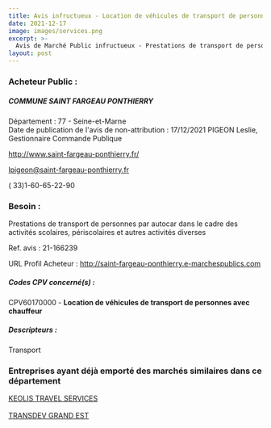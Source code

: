 ```yaml
---
title: Avis infructueux - Location de véhicules de transport de personnes avec chauffeur
date: 2021-12-17
image: images/services.png
excerpt: >-
  Avis de Marché Public infructueux - Prestations de transport de personnes par autocar dans le cadre des activités scolaires, périscolaires et autres activités diverses
layout: post
---
```


### Acheteur Public :
##### COMMUNE SAINT FARGEAU PONTHIERRY
Département : 77 - Seine-et-Marne<br/>
Date de publication de l'avis de non-attribution : 17/12/2021
PIGEON Leslie, Gestionnaire Commande Publique

http://www.saint-fargeau-ponthierry.fr/

lpigeon@saint-fargeau-ponthierry.fr

( 33)1-60-65-22-90
### Besoin :

Prestations de transport de personnes par autocar dans le cadre des activités scolaires, périscolaires et autres activités diverses

Ref. avis : 21-166239

URL Profil Acheteur : http://saint-fargeau-ponthierry.e-marchespublics.com

##### Codes CPV concerné(s) :
CPV60170000 - **Location de véhicules de transport de personnes avec chauffeur** <br/>

##### Descripteurs :
Transport <br/>

### Entreprises ayant déjà emporté des marchés similaires dans ce département
<a href="/entreprise-555/siren-398660159">KEOLIS TRAVEL SERVICES</a><br/><br/>
<a href="/entreprise-566/siren-492497359">TRANSDEV GRAND EST</a><br/><br/>
